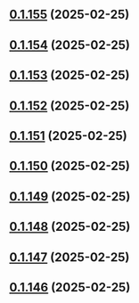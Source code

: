 ## [0.1.155](https://github.com/binary-braids/terraform-oracle/compare/v0.1.154...v0.1.155) (2025-02-25)



## [0.1.154](https://github.com/binary-braids/terraform-oracle/compare/v0.1.153...v0.1.154) (2025-02-25)



## [0.1.153](https://github.com/binary-braids/terraform-oracle/compare/v0.1.152...v0.1.153) (2025-02-25)



## [0.1.152](https://github.com/binary-braids/terraform-oracle/compare/v0.1.151...v0.1.152) (2025-02-25)



## [0.1.151](https://github.com/binary-braids/terraform-oracle/compare/v0.1.150...v0.1.151) (2025-02-25)



## [0.1.150](https://github.com/binary-braids/terraform-oracle/compare/v0.1.149...v0.1.150) (2025-02-25)



## [0.1.149](https://github.com/binary-braids/terraform-oracle/compare/v0.1.148...v0.1.149) (2025-02-25)



## [0.1.148](https://github.com/binary-braids/terraform-oracle/compare/v0.1.147...v0.1.148) (2025-02-25)



## [0.1.147](https://github.com/binary-braids/terraform-oracle/compare/v0.1.146...v0.1.147) (2025-02-25)



## [0.1.146](https://github.com/binary-braids/terraform-oracle/compare/v0.1.145...v0.1.146) (2025-02-25)



